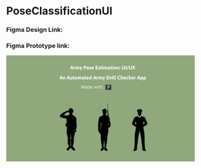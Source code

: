 # PoseClassificationUI

### Figma Design Link:
### Figma Prototype link: 

<img src = "https://github.com/JainShreya26/PoseClassificationUI/blob/main/UI-designs/TV%20-%2010.png" />

